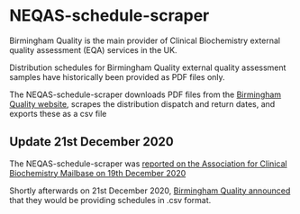 # NEQAS-schedule-scraper
Birmingham Quality is the main provider of Clinical Biochemistry external quality assessment (EQA) services in the UK.

Distribution schedules for Birmingham Quality external quality assessment samples have historically been provided as PDF files only.

The NEQAS-schedule-scraper downloads PDF files from the [Birmingham Quality website](https://birminghamquality.org.uk/schedules/), scrapes the distribution dispatch and return dates, and exports these as a csv file

## Update 21st December 2020
The NEQAS-schedule-scraper was [reported on the Association for Clinical Biochemistry Mailbase on 19th December 2020](https://www.jiscmail.ac.uk/cgi-bin/wa-jisc.exe?A2=ind2012&L=ACB-CLIN-CHEM-GEN&O=D&P=46519)

Shortly afterwards on 21st December 2020, [Birmingham Quality announced](https://www.jiscmail.ac.uk/cgi-bin/wa-jisc.exe?A2=ind2012&L=ACB-CLIN-CHEM-GEN&O=D&P=52983) that they would be providing schedules in .csv format.
